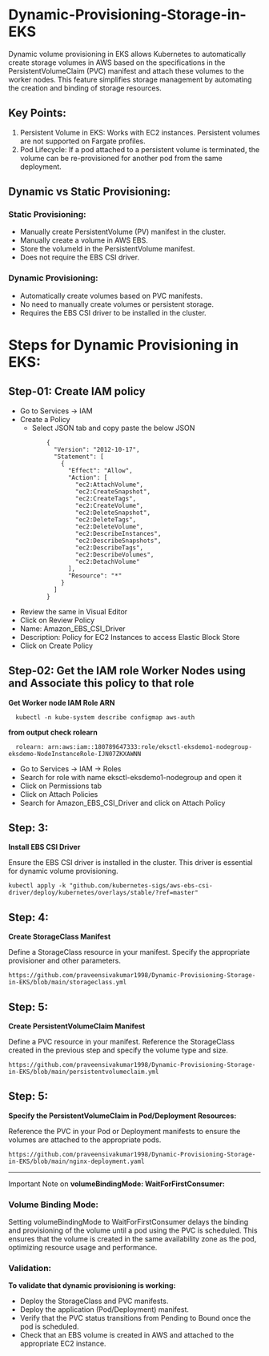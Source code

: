 # Dynamic-Provisioning-Storage-in-EKS
Dynamic volume provisioning in EKS allows Kubernetes to automatically create storage volumes in AWS based on the specifications in the PersistentVolumeClaim (PVC) manifest and attach these volumes to the worker nodes. This feature simplifies storage management by automating the creation and binding of storage resources.

## Key Points:
  1. Persistent Volume in EKS: Works with EC2 instances. Persistent volumes are not supported on Fargate profiles.
  2. Pod Lifecycle: If a pod attached to a persistent volume is terminated, the volume can be re-provisioned for another pod from the same deployment.

## Dynamic vs Static Provisioning:

### Static Provisioning:
  * Manually create PersistentVolume (PV) manifest in the cluster.
  * Manually create a volume in AWS EBS.
  * Store the volumeId in the PersistentVolume manifest.
  * Does not require the EBS CSI driver.

### Dynamic Provisioning:
  * Automatically create volumes based on PVC manifests.
  * No need to manually create volumes or persistent storage.
  * Requires the EBS CSI driver to be installed in the cluster.


# Steps for Dynamic Provisioning in EKS:

## Step-01: Create IAM policy
  * Go to Services -> IAM
  * Create a Policy
      - Select JSON tab and copy paste the below JSON
        ```
            {
              "Version": "2012-10-17",
              "Statement": [
                {
                  "Effect": "Allow",
                  "Action": [
                    "ec2:AttachVolume",
                    "ec2:CreateSnapshot",
                    "ec2:CreateTags",
                    "ec2:CreateVolume",
                    "ec2:DeleteSnapshot",
                    "ec2:DeleteTags",
                    "ec2:DeleteVolume",
                    "ec2:DescribeInstances",
                    "ec2:DescribeSnapshots",
                    "ec2:DescribeTags",
                    "ec2:DescribeVolumes",
                    "ec2:DetachVolume"
                  ],
                  "Resource": "*"
                }
              ]
            }
        ```
  * Review the same in Visual Editor
  * Click on Review Policy
  * Name: Amazon_EBS_CSI_Driver
  * Description: Policy for EC2 Instances to access Elastic Block Store
  * Click on Create Policy
## Step-02: Get the IAM role Worker Nodes using and Associate this policy to that role
**Get Worker node IAM Role ARN**
```
  kubectl -n kube-system describe configmap aws-auth
```
**from output check rolearn**

  ```
    rolearn: arn:aws:iam::180789647333:role/eksctl-eksdemo1-nodegroup-eksdemo-NodeInstanceRole-IJN07ZKXAWNN
  ```
  
  * Go to Services -> IAM -> Roles
  * Search for role with name eksctl-eksdemo1-nodegroup and open it
  * Click on Permissions tab
  * Click on Attach Policies
  * Search for Amazon_EBS_CSI_Driver and click on Attach Policy

  ## Step: 3:
**Install EBS CSI Driver**

  Ensure the EBS CSI driver is installed in the cluster. This driver is essential for dynamic volume provisioning.

  ```
  kubectl apply -k "github.com/kubernetes-sigs/aws-ebs-csi-driver/deploy/kubernetes/overlays/stable/?ref=master"
  ```
  ## Step: 4:
**Create StorageClass Manifest**

   Define a StorageClass resource in your manifest. Specify the appropriate provisioner and other parameters.
 
  ```
  https://github.com/praveensivakumar1998/Dynamic-Provisioning-Storage-in-EKS/blob/main/storageclass.yml
  ```

  ## Step: 5:
**Create PersistentVolumeClaim Manifest**

  Define a PVC resource in your manifest. Reference the StorageClass created in the previous step and specify the volume type and size.

  ```
  https://github.com/praveensivakumar1998/Dynamic-Provisioning-Storage-in-EKS/blob/main/persistentvolumeclaim.yml
  ```
  ## Step: 5:
  **Specify the PersistentVolumeClaim in Pod/Deployment Resources:**

  Reference the PVC in your Pod or Deployment manifests to ensure the volumes are attached to the appropriate pods.

  ```
  https://github.com/praveensivakumar1998/Dynamic-Provisioning-Storage-in-EKS/blob/main/nginx-deployment.yaml
  ```
---

Important Note on **volumeBindingMode: WaitForFirstConsumer:**

  ### Volume Binding Mode:

Setting volumeBindingMode to WaitForFirstConsumer delays the binding and provisioning of the volume until a pod using the PVC is scheduled. This ensures that the volume is created in the same availability zone as the pod, optimizing resource usage and performance.

  ### Validation:

  **To validate that dynamic provisioning is working:**

  * Deploy the StorageClass and PVC manifests.
  * Deploy the application (Pod/Deployment) manifest.
  * Verify that the PVC status transitions from Pending to Bound once the pod is scheduled.
  * Check that an EBS volume is created in AWS and attached to the appropriate EC2 instance.
  
